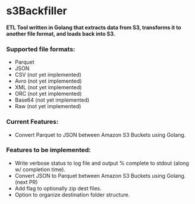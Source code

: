 # s3Backfiller

**ETL Tool written in Golang that extracts data from S3, transforms it to another file format, and loads back into S3.**

### Supported file formats:
- Parquet
- JSON
- CSV (not yet implemented)
- Avro (not yet implemented)
- XML (not yet implemented)
- ORC (not yet implemented)
- Base64 (not yet implemented)
- Raw (not yet implemented)

### Current Features:
- Convert Parquet to JSON between Amazon S3 Buckets using Golang.

### Features to be implemented:
- Write verbose status to log file and output % complete to stdout (along w/ completion time).
- Convert JSON to Parquet between Amazon S3 Buckets using Golang. (next PR)
- Add flag to optionally zip dest files.
- Option to organize destination folder structure. 